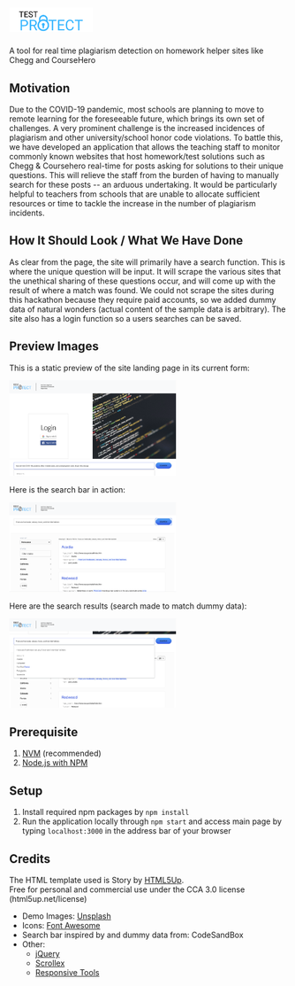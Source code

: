 # <img src="public/img/test-protect-logo.png" alt="Test Protect Logo" height="30%" width="30%"/>

A tool for real time plagiarism detection on homework helper sites like Chegg and CourseHero

## Motivation 

Due to the COVID-19 pandemic, most schools are planning to move to remote learning for the foreseeable future, 
which brings its own set of challenges. A very prominent challenge is the increased incidences of plagiarism 
and other university/school honor code violations. To battle this, we have developed an application that allows the teaching 
staff to monitor commonly known websites that host homework/test solutions such as Chegg & Coursehero real-time 
for posts asking for solutions to their unique questions. This will relieve the staff from the burden of having to manually search for these posts -- an arduous undertaking. It would be particularly helpful to teachers from schools that are unable to allocate sufficient resources or time to tackle the increase in the number of plagiarism incidents.

## How It Should Look / What We Have Done

As clear from the page, the site will primarily have a search function. This is where the unique question will be input. It will scrape the various sites that the unethical sharing of these questions occur, and will come up with the result of where a match was found. We could not scrape the sites during this hackathon because they require paid accounts, so we added dummy data of natural wonders (actual content of the sample data is arbitrary). The site also has a login function so a users searches can be saved. 

## Preview Images

This is a static preview of the site landing page in its current form:

<img src="public/img/homepage-preview.png" alt="Test Protect Homepage" height="60%" width="60%"/>

Here is the search bar in action:

<img src="public/img/searching-demo.png" alt="Test Protect Homepage" height="60%" width="60%"/>

Here are the search results (search made to match dummy data):

<img src="public/img/search-result-demo.png" alt="Test Protect Homepage" height="60%" width="60%"/>


## Prerequisite
1) [NVM](https://github.com/nvm-sh/nvm#installing-and-updating) (recommended)
2) [Node.js with NPM](https://github.com/nvm-sh/nvm#usage)

## Setup   
1. Install required npm packages by `npm install`
2. Run the application locally through `npm start` 
   and access main page by typing `localhost:3000` 
   in the address bar of your browser

## Credits
The HTML template used is Story by [HTML5Up](https://html5up.net/). <br />
Free for personal and commercial use under the CCA 3.0 license (html5up.net/license)

 - Demo Images: [Unsplash](unsplash.com)
 - Icons: [Font Awesome](fontawesome.io)
 - Search bar inspired by and dummy data from: CodeSandBox
 - Other:
     - [jQuery](jquery.com)
	 - [Scrollex](github.com/ajlkn/jquery.scrollex)
	 - [Responsive Tools](github.com/ajlkn/responsive-tools)
